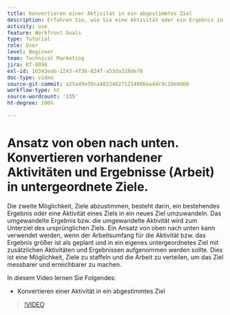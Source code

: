 ```yaml
---
title: Konvertieren einer Aktivität in ein abgestimmtes Ziel
description: Erfahren Sie, wie Sie eine Aktivität oder ein Ergebnis in ein abgestimmtes Ziel in [!DNL   Goals] konvertieren.
activity: use
feature: Workfront Goals
type: Tutorial
role: User
level: Beginner
team: Technical Marketing
jira: KT-8898
exl-id: 16343eab-1243-4f36-824f-a53da328de78
doc-type: video
source-git-commit: a25a49e59ca483246271214886ea4dc9c10e8d66
workflow-type: ht
source-wordcount: '135'
ht-degree: 100%

---
```


# Ansatz von oben nach unten. Konvertieren vorhandener Aktivitäten und Ergebnisse (Arbeit) in untergeordnete Ziele.

Die zweite Möglichkeit, Ziele abzustimmen, besteht darin, ein bestehendes Ergebnis oder eine Aktivität eines Ziels in ein neues Ziel umzuwandeln. Das umgewandelte Ergebnis bzw. die umgewandelte Aktivität wird zum Unterziel des ursprünglichen Ziels. Ein Ansatz von oben nach unten kann verwendet werden, wenn der Arbeitsumfang für die Aktivität bzw. das Ergebnis größer ist als geplant und in ein eigenes untergeordnetes Ziel mit zusätzlichen Aktivitäten und Ergebnissen aufgenommen werden sollte. Dies ist eine Möglichkeit, Ziele zu staffeln und die Arbeit zu verteilen, um das Ziel messbarer und erreichbarer zu machen.

In diesem Video lernen Sie Folgendes:

* Konvertieren einer Aktivität in ein abgestimmtes Ziel

>[!VIDEO](https://video.tv.adobe.com/v/335192/?quality=12&learn=on)
